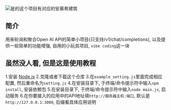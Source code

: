 ![是的这个项目有对应的安慕希建筑](https://cdn.jsdelivr.net/gh/1cyberlangke1/my_image_host@master/images/simple_api_pool_mcbuild.png)

## 简介

用来轮询和聚合Open AI API的简单小项目(只支持/v1/chat/completions), 以及提供一些简单的功能增强, 自用的小玩具项目, `vibe coding`这一块

## 虽然没人看, 但是这是使用教程

1.安装 [Node.js](https://nodejs.org/zh-cn)
2.克隆或者下载这个仓库
3.在`example_setting.js`里面完成相应配置, 然后重命名为`setting.js`
4.在安装目录下, 于终端/命令提示符中输入`npm install`, 安装依赖包
5.在安装目录下, 于终端/命令提示符中输入`node main.js`, 启动服务
6.在你要接入的应用中的API地址填`http://服务器主机:端口`, 默认是`http://127.0.0.1:3000`, 后缀看具体应用说明
